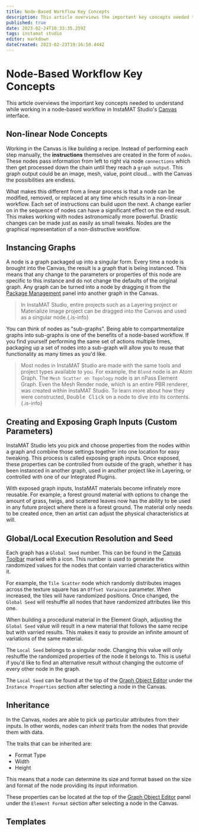 ```yaml
---
title: Node-Based Workflow Key Concepts
description: This article overviews the important key concepts needed to understand while working in a node-based workflow in InstaMAT Studio's Canvas interface.
published: true
date: 2023-02-24T10:33:35.259Z
tags: instamat studio
editor: markdown
dateCreated: 2023-02-23T19:16:50.444Z
---
```


# Node-Based Workflow Key Concepts

This article overviews the important key concepts needed to understand while working in a node-based workflow in InstaMAT Studio's [Canvas](/Products/InstaMAT_Studio/Canvas) interface.

## Non-linear Node Concepts

Working in the Canvas is like building a recipe. Instead of performing each step manually, the **instructions** themselves are created in the form of `nodes`. These nodes pass information from left to right via node `connections` which then get processed down the chain until they reach a `graph output`. This graph output could be an image, mesh, value, point cloud... with the Canvas the possibilities are endless.

What makes this different from a linear process is that a node can be modified, removed, or replaced at any time which results in a non-linear workflow. Each set of instructions can build upon the next. A change earlier on in the sequence of nodes can have a significant effect on the end result. This makes working with nodes astronomically more powerful. Drastic changes can be made just as easily as small tweaks. Nodes are the graphical representation of a non-distructive workflow.

## Instancing Graphs

A node is a graph packaged up into a singular form. Every time a node is brought into the Canvas, the result is a graph that is being instanced. This means that any change to the parameters or properties of this node are specific to this instance and do not change the defaults of the original graph. Any graph can be turned into a node by dragging it from the [Package Management](/Products/InstaMAT_Studio/Canvas/Canvas_Interface/Package_Management) panel into another graph in the Canvas.

> In InstaMAT Studio, entire projects such as a Layering project or Materialize Image project can be dragged into the Canvas and used as a singular node.{.is-info}

You can think of nodes as "sub-graphs". Being able to compartmentalize graphs into sub-graphs is one of the benefits of a node-based workflow. If you find yourself performing the same set of actions multiple times, packaging up a set of nodes into a sub-graph will allow you to reuse that functionality as many times as you'd like.

> Most nodes in InstaMAT Studio are made with the same tools and project types available to you. For example, the `Blend` node is an Atom Graph. The `Mesh Scatter on Topology` node is an nPass Element Graph. Even the Mesh Render node, which is an entire PBR renderer, was created within InstaMAT Studio. To learn more about how they were constructed, <kbd>Double Click</kbd> on a node to dive into its contents. {.is-info}

## Creating and Exposing Graph Inputs (Custom Parameters)

InstaMAT Studio lets you pick and choose properties from the nodes within a graph and combine those settings together into one location for easy tweaking. This process is called exposing graph inputs. Once exposed, these properties can be controlled from outside of the graph, whether it has been instanced in another graph, used in another project like in Layering, or controlled with one of our Integrated Plugins.

With exposed graph inputs, InstaMAT materials become infinately more reusable. For example, a forest ground material with options to change the amount of grass, twigs, and scattered leaves now has the ability to be used in any future project where there is a forest ground. The material only needs to be created once, then an artist can adjust the physical characteristics at will.

## Global/Local Execution Resolution and Seed

Each graph has a `Global Seed` number. This can be found in the [Canvas Toolbar](/Products/InstaMAT_Studio/Canvas/Canvas_Interface/Canvas_Toolbar) marked with a <i class="fa-regular fa-seedling"></i> icon. This number is used to generate the randomized values for the nodes that contain varried characteristics within it.

For example, the `Tile Scatter` node which randomly distributes images across the texture square has an `Offset Varaince` parameter. When increased, the tiles will have randomized positions. Once changed, the `Global Seed` will reshuffle all nodes that have randomized attributes like this one.

When building a procedural material in the Element Graph, adjusting the `Global Seed` value will result in a new material that follows the same recipe but with varried results. This makes it easy to provide an infinite amount of variations of the same material.

The `Local Seed` belongs to a singular node. Changing this value will only reshuffle the randomized properties of the node it belongs to. This is useful if you'd like to find an alternative result without changing the outcome of every other node in the graph.

The `Local Seed` can be found at the top of the [Graph Object Editor](/Products/InstaMAT_Studio/Canvas/Canvas_Interface/Graph_Object_Editor) under the `Instance Properties` section after selecting a node in the Canvas.

## Inheritance

In the Canvas, nodes are able to pick up particular attributes from their inputs. In other words, nodes can *inherit* traits from the nodes that provide them with data.

The traits that can be inherited are:

- Format Type
- Width
- Height

This means that a node can determine its size and format based on the size and format of the node providing its input information.

These properties can be located at the top of the [Graph Object Editor](/Products/InstaMAT_Studio/Canvas/Canvas_Interface/Graph_Object_Editor) panel under the  `Element Format` section after selecting a node in the Canvas.


## Templates